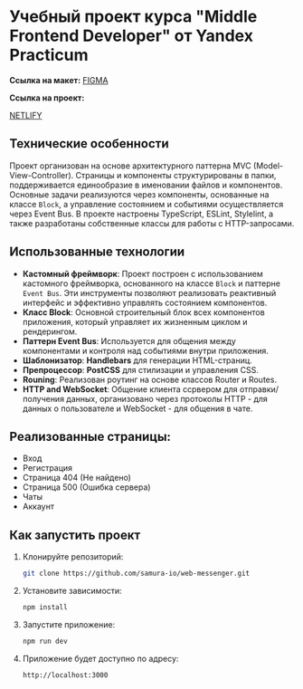 # Учебный проект курса "Middle Frontend Developer" от Yandex Practicum

**Cсылка на макет:**
[FIGMA](https://www.figma.com/design/jF5fFFzgGOxQeB4CmKWTiE/Chat_external_link?node-id=1-444&node-type=FRAME&t=Of5cXdyiNZN9ttmo-0)

**Ссылка на проект:**

[NETLIFY](https://symphonious-cuchufli-49a666.netlify.app/messenger)

## Технические особенности

Проект организован на основе архитектурного паттерна MVC (Model-View-Controller). Страницы и компоненты структурированы в папки, поддерживается единообразие в именовании файлов и компонентов. Основные задачи реализуются через компоненты, основанные на классе `Block`, а управление состоянием и событиями осуществляется через Event Bus. В проекте настроены TypeScript, ESLint, Stylelint, а также разработаны собственные классы для работы с HTTP-запросами.

## Использованные технологии

- **Кастомный фреймворк**: Проект построен с использованием кастомного фреймворка, основанного на классе `Block` и паттерне `Event Bus`. Эти инструменты позволяют реализовать реактивный интерфейс и эффективно управлять состоянием компонентов.
- **Класс Block**: Основной строительный блок всех компонентов приложения, который управляет их жизненным циклом и рендерингом.
- **Паттерн Event Bus**: Используется для общения между компонентами и контроля над событиями внутри приложения.
- **Шаблонизатор**: **Handlebars** для генерации HTML-страниц.
- **Препроцессор**: **PostCSS** для стилизации и управления CSS.
- **Rouning**: Реализован роутинг на основе классов Router и Routes.
- **HTTP and WebSocket**: Общение клиента ссрвером для отправки/получения данных, организовано через протоколы HTTP - для данных о пользователе и WebSocket - для общения в чате.


## Реализованные страницы:
- Вход
- Регистрация
- Страница 404 (Не найдено)
- Страница 500 (Ошибка сервера)
- Чаты
- Аккаунт

## Как запустить проект

1. Клонируйте репозиторий:
   ```bash
   git clone https://github.com/samura-io/web-messenger.git
   ```
2. Установите зависимости:
   ```bash
   npm install
   ```
3. Запустите приложение:
   ```bash
   npm run dev
   ```
4. Приложение будет доступно по адресу:
   ```
   http://localhost:3000 
   ```
